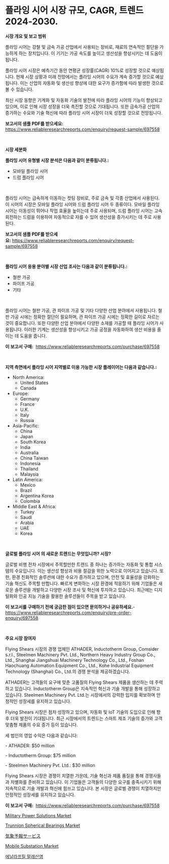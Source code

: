<p><h1>플라잉 시어 시장 규모, CAGR, 트렌드 2024-2030.</h1></p><p><strong>시장 개요 및 보고 범위</strong></p>
<p><p>플라잉 시어는 강철 및 금속 가공 산업에서 사용되는 장비로, 재료의 연속적인 절단을 가능하게 하는 장치입니다. 이 기기는 가공 속도를 높이고 생산성을 향상시키는 데 도움이 됩니다.</p><p>플라잉 시어 시장은 예측기간 동안 연평균 성장률(CAGR) 10%로 성장할 것으로 예상됩니다. 현재 시장 상황과 미래 전망에서는 플라잉 시어의 수요가 계속 증가할 것으로 예상됩니다. 이는 산업의 자동화 및 생산성 향상에 대한 요구가 증가함에 따라 발생한 것으로 볼 수 있습니다.</p><p>최신 시장 동향은 기계화 및 자동화 기술의 발전에 따라 플라잉 시어의 기능이 향상되고 있으며, 이로 인해 시장 성장을 더욱 촉진할 것으로 기대됩니다. 또한 금속가공 산업의 증가하는 수요와 기술 혁신에 따라 플라잉 시어 시장이 더욱 성장할 것으로 전망됩니다.</p></p>
<p><strong>보고서의 샘플 PDF를 받으세요:</strong> <a href="https://www.reliableresearchreports.com/enquiry/request-sample/697558">https://www.reliableresearchreports.com/enquiry/request-sample/697558</a></p>
<p>&nbsp;</p>
<p><strong>시장 세분화</strong></p>
<p><strong>플라잉 시어 유형별 시장 분석은 다음과 같이 분류됩니다.:</strong></p>
<p><ul><li>모바일 플라잉 시어</li><li>드럼 플라잉 시어</li></ul></p>
<p>&nbsp;</p>
<p><p>플라잉 시어는 급속하게 이동하는 컷팅 장비로, 주로 금속 및 각종 산업에서 사용된다. 이 시어의 시장은 모바일 플라잉 시어와 드럼 플라잉 시어 두 종류이다. 모바일 플라잉 시어는 이동성이 뛰어나 작업 효율을 높이는데 주로 사용되며, 드럼 플라잉 시어는 고속 회전하는 드럼을 이용하여 자동적으로 자를 수 있어 생산성을 증가시키는 데 주로 사용된다.</p></p>
<p><strong>보고서의 샘플 PDF를 받으세요:</strong>&nbsp;<a href="https://www.reliableresearchreports.com/enquiry/request-sample/697558">https://www.reliableresearchreports.com/enquiry/request-sample/697558</a></p>
<p>&nbsp;</p>
<p><strong> 플라잉 시어 응용 분야별 시장 산업 조사는 다음과 같이 분류됩니다.:</strong></p>
<p><ul><li>철판 가공</li><li>파이프 가공</li><li>기타</li></ul></p>
<p>&nbsp;</p>
<p><p>플라잉 시어는 철판 가공, 관 파이프 가공 및 기타 다양한 산업 분야에서 사용됩니다. 철판 가공 시에는 정확한 절단이 필요하며, 관 파이프 가공 시에는 정확한 길이로 자르는 것이 중요합니다. 또한 다양한 산업 분야에서 다양한 소재를 가공할 때 플라잉 시어가 사용됩니다. 이러한 기계는 생산성을 향상시키고 가공 공정을 자동화하여 생산 비용을 줄이는 데 도움을 줍니다.</p></p>
<p><strong>이 보고서 구매:</strong>&nbsp; <a href="https://www.reliableresearchreports.com/purchase/697558">https://www.reliableresearchreports.com/purchase/697558</a></p>
<p>&nbsp;</p>
<p><strong>지역 측면에서 플라잉 시어 지역별로 이용 가능한 시장 플레이어는 다음과 같습니다.:</strong></p>
<p><ul>
    <li>
        North America:
        <ul>
            <li>United States</li>
            <li>Canada</li>
        </ul>
    </li>
    <li>
        Europe:
        <ul>
            <li>Germany</li>
            <li>France</li>
            <li>U.K.</li>
            <li>Italy</li>
            <li>Russia</li>
        </ul>
    </li>
    <li>
        Asia-Pacific:
        <ul>
            <li>China</li>
            <li>Japan</li>
            <li>South Korea</li>
            <li>India</li>
            <li>Australia</li>
            <li>China Taiwan</li>
            <li>Indonesia</li>
            <li>Thailand</li>
            <li>Malaysia</li>
        </ul>
    </li>
    <li>
        Latin America:
        <ul>
            <li>Mexico</li>
            <li>Brazil</li>
            <li>Argentina Korea</li>
            <li>Colombia</li>
        </ul>
    </li>
    <li>
        Middle East & Africa:
        <ul>
            <li>Turkey</li>
            <li>Saudi</li>
            <li>Arabia</li>
            <li>UAE</li>
            <li>Korea</li>
        </ul>
    </li>
    </ul></p>
<p>&nbsp;</p>
<p><strong>글로벌 플라잉 시어 의 새로운 트렌드는 무엇입니까? 시장?</strong></p>
<p><p>글로벌 비행 전차 시장에서 주목할만한 트렌드 중 하나는 증가하는 자동화 및 통합 시스템의 수요입니다. 이는 생산성 향상과 비용 절감을 위한 노력으로 이어지고 있습니다. 또한, 환경 친화적인 솔루션에 대한 수요가 증가하고 있으며, 안전 및 효율성을 강화하는 기술 혁신도 주목할 만합니다. 빠르게 변화하는 시장 환경에 적응하기 위해 기업들은 새로운 솔루션을 개발하고 다양한 시장 조사 및 혁신에 투자하고 있습니다. 최근에는 디지털화와 인공 지능 기술을 활용한 솔루션들이 주목을 받고 있습니다.</p></p>
<p><strong>이 보고서를 구매하기 전에 궁금한 점이 있으면 문의하거나 공유하세요.</strong>- <a href="https://www.reliableresearchreports.com/enquiry/pre-order-enquiry/697558">https://www.reliableresearchreports.com/enquiry/pre-order-enquiry/697558</a></p>
<p>&nbsp;</p>
<p><strong>주요 시장 참여자</strong></p>
<p><p>Flying Shears 시장의 경쟁 업체인 ATHADER, Inductotherm Group, Comsider s.r.l., Steelmen Machinery Pvt. Ltd., Northern Heavy Industry Group Co., Ltd., Shanghai Jiangshuai Machinery Technology Co., Ltd., Foshan Haochuang Automation Equipment Co., Ltd., Kohe Industrial Equipment Technology (Shanghai) Co., Ltd.의 경쟁 분석을 제공하겠습니다.</p><p>ATHADER는 고객들의 요구에 맞춘 고품질의 Flying Shears 제품을 생산하는 데 주력하고 있습니다. Inductotherm Group은 지속적인 혁신과 기술 개발을 통해 성장하고 있습니다. Steelmen Machinery Pvt. Ltd.는 시장에서의 강력한 입지를 확보하며 안정적인 성장세를 유지하고 있습니다.</p><p>Flying Shears 시장은 점차 성장하고 있으며, 자동화 및 IoT 기술의 도입으로 인해 향후 더욱 발전이 기대됩니다. 최근 시장에서의 트렌드는 스마트 제조 기술의 증가와 고객 맞춤형 제품의 수요 증가 등이 있습니다.</p><p>세 법인의 영업 수익은 다음과 같습니다:</p><p>- ATHADER: $50 million</p><p>- Inductotherm Group: $75 million</p><p>- Steelmen Machinery Pvt. Ltd.: $30 million</p><p>Flying Shears 시장은 경쟁이 치열한 가운데, 기술 혁신과 제품 품질을 통해 경쟁사들과 차별화를 준비하고 있습니다. 이 기업들은 고객들의 다양한 요구를 충족시키기 위해 지속적으로 기술 개발과 혁신에 힘쓰고 있습니다. 본 시장은 글로벌 경쟁이 치열하지만 안정적인 성장세를 유지하고 있습니다.</p></p>
<p><strong>이 보고서 구매:</strong>&nbsp;&nbsp;<a href="https://www.reliableresearchreports.com/purchase/697558">https://www.reliableresearchreports.com/purchase/697558</a></p>
<p><p><a href="https://github.com/abdelrhmankishk22/Market-Research-Report-List-3/blob/main/military-power-solutions-market.md">Military Power Solutions Market</a></p><p><a href="https://issuu.com/reportprime-2/docs/trunnion-spherical-bearings-market-size-2030.pptx">Trunnion Spherical Bearings Market</a></p><p><a href="https://github.com/lrlmopnhwd79300/Market-Research-Report-List-1/blob/main/829942016533.md">気象予報サービス</a></p><p><a href="https://github.com/joannagoyvaerts/Market-Research-Report-List-2/blob/main/mobile-substation-market.md">Mobile Substation Market</a></p><p><a href="https://github.com/GabrielBlanda5656/Market-Research-Report-List-1/blob/main/767059515483.md">에날라프릴 말레산염</a></p></p>
